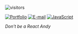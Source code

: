 

![visitors](https://visitor-badge.laobi.icu/badge?page_id=bartektelec.bartektelec-readme)

[![Portfolio](https://img.shields.io/badge/-Website-4285F4?style=flat&logo=google-chrome&logoColor=white)][URLportfolio]
[![E-mail](https://img.shields.io/badge/-E--mail-D14836?style=flat&logo=gmail&logoColor=white)][URLEmail]
[![JavaScript](https://img.shields.io/badge/-LinkedIn-0077B5?style=flat&logo=linkedin&logoColor=white)][URLlinkedin]

[URLemail]:mailto:bartektelec@gmail.com
[URLportfolio]:https://www.btelec.no/
[URLlinkedin]:https://www.linkedin.com/in/bart-telec


_Don't be a React Andy_
